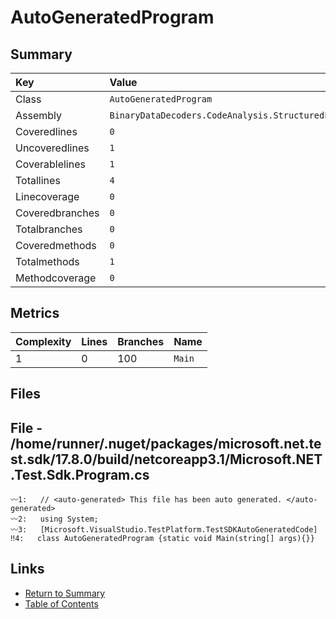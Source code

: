 ﻿# AutoGeneratedProgram

## Summary

| Key             | Value                                                 |
| :-------------- | :---------------------------------------------------- |
| Class           | `AutoGeneratedProgram`                                |
| Assembly        | `BinaryDataDecoders.CodeAnalysis.StructuredLog.Tests` |
| Coveredlines    | `0`                                                   |
| Uncoveredlines  | `1`                                                   |
| Coverablelines  | `1`                                                   |
| Totallines      | `4`                                                   |
| Linecoverage    | `0`                                                   |
| Coveredbranches | `0`                                                   |
| Totalbranches   | `0`                                                   |
| Coveredmethods  | `0`                                                   |
| Totalmethods    | `1`                                                   |
| Methodcoverage  | `0`                                                   |

## Metrics

| Complexity | Lines | Branches | Name    |
| :--------- | :---- | :------- | :------ |
| 1          | 0     | 100      | `Main`  |

## Files

## File - /home/runner/.nuget/packages/microsoft.net.test.sdk/17.8.0/build/netcoreapp3.1/Microsoft.NET.Test.Sdk.Program.cs

```CSharp
〰1:   // <auto-generated> This file has been auto generated. </auto-generated>
〰2:   using System;
〰3:   [Microsoft.VisualStudio.TestPlatform.TestSDKAutoGeneratedCode]
‼4:   class AutoGeneratedProgram {static void Main(string[] args){}}
```

## Links

* [Return to Summary](Summary.md)
* [Table of Contents](../TOC.md)

